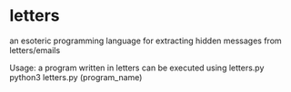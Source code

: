 # letters
an esoteric programming language for extracting hidden messages from letters/emails

Usage:
a program written in letters can be executed using letters.py
python3 letters.py (program_name)
